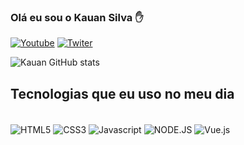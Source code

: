 ### Olá eu sou o Kauan Silva ✋

[![Youtube](https://img.shields.io/badge/Instagram-E4405F?style=for-the-badge&logo=instagram&logoColor=white)](https://www.instagram.com/s.c_kauan/)
[![Twiter](https://img.shields.io/badge/Twitter-1DA1F2?style=for-the-badge&logo=twitter&logoColor=white
)](https://twitter.com/sc_kauan06)

![Kauan GitHub stats](https://github-readme-stats.vercel.app/api?username=Kauan678f&show_icons=true&theme=dracula)

## Tecnologias que eu uso no meu dia

<div style="display: inline-block"><br>
    <img align="center" alt="HTML5" src="https://img.shields.io/badge/HTML5-E34F26?style=for-the-badge&logo=html5&logoColor=white"/>
    <img align="center" alt="CSS3" src="https://img.shields.io/badge/CSS3-1572B6?style=for-the-badge&logo=css3&logoColor=white"/>
    <img align="center" alt="Javascript" src="https://img.shields.io/badge/JavaScript-F7DF1E?style=for-the-badge&logo=javascript&logoColor=black"/>
    <img align="center" alt="NODE.JS" src="https://img.shields.io/badge/Node.js-43853D?style=for-the-badge&logo=node.js&logoColor=white
"/>
    <img align="center" alt="Vue.js" src="https://img.shields.io/badge/Vue.js-35495E?style=for-the-badge&logo=vue.js&logoColor=4FC08D"/>
</div>
